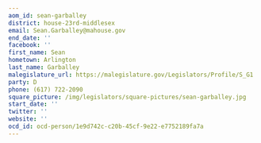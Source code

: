 ```yaml
---
aom_id: sean-garballey
district: house-23rd-middlesex
email: Sean.Garballey@mahouse.gov
end_date: ''
facebook: ''
first_name: Sean
hometown: Arlington
last_name: Garballey
malegislature_url: https://malegislature.gov/Legislators/Profile/S_G1
party: D
phone: (617) 722-2090
square_picture: /img/legislators/square-pictures/sean-garballey.jpg
start_date: ''
twitter: ''
website: ''
ocd_id: ocd-person/1e9d742c-c20b-45cf-9e22-e7752189fa7a
---
```

